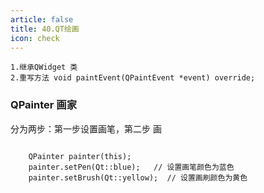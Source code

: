 ```yaml
---
article: false
title: 40.QT绘画
icon: check
---
```



```text
1.继承QWidget 类
2.重写方法 void paintEvent(QPaintEvent *event) override;

```


### QPainter 画家
分为两步：第一步设置画笔，第二步 画
```text

    QPainter painter(this);
    painter.setPen(Qt::blue);   // 设置画笔颜色为蓝色
    painter.setBrush(Qt::yellow);  // 设置画刷颜色为黄色





```









































